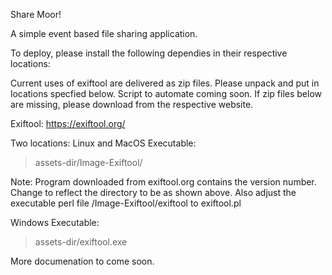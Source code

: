 Share Moor!

A simple event based file sharing application.

To deploy, please install the following dependies in their respective locations:

Current uses of exiftool are delivered as zip files. 
Please unpack and put in locations specfied below. Script to automate coming soon.
If zip files below are missing, please download from the respective website.
 
Exiftool:
https://exiftool.org/

Two locations:
Linux and MacOS Executable:
> assets-dir/Image-Exiftool/

Note: Program downloaded from exiftool.org contains the version number.
Change to reflect the directory to be as shown above. 
Also adjust the executable perl file /Image-Exiftool/exiftool to exiftool.pl

Windows Executable:
>assets-dir/exiftool.exe

More documenation to come soon.

